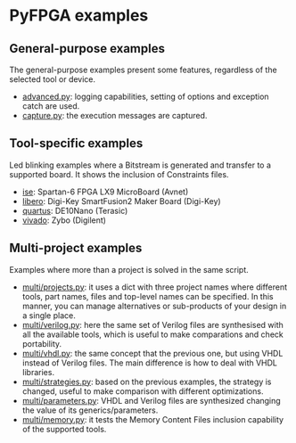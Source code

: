 # PyFPGA examples

## General-purpose examples

The general-purpose examples present some features, regardless of the selected
tool or device.

* [advanced.py](advanced.py): logging capabilities, setting of options and
exception catch are used.
* [capture.py](capture.py): the execution messages are captured.

## Tool-specific examples

Led blinking examples where a Bitstream is generated and transfer to a
supported board. It shows the inclusion of Constraints files.

* [ise](ise): Spartan-6 FPGA LX9 MicroBoard (Avnet)
* [libero](libero): Digi-Key SmartFusion2 Maker Board (Digi-Key)
* [quartus](quartus): DE10Nano (Terasic)
* [vivado](vivado): Zybo (Digilent)

## Multi-project examples

Examples where more than a project is solved in the same script.

* [multi/projects.py](projects.py): it uses a dict with three project names
where different tools, part names, files and top-level names can be specified.
In this manner, you can manage alternatives or sub-products of your design in
a single place.
* [multi/verilog.py](verilog.py): here the same set of Verilog files are
synthesised with all the available tools, which is useful to make comparations
and check portability.
* [multi/vhdl.py](vhdl.py): the same concept that the previous one, but using
VHDL instead of Verilog files. The main difference is how to deal with VHDL
libraries.
* [multi/strategies.py](strategies.py): based on the previous examples, the
strategy is changed, useful to make comparison with different optimizations.
* [multi/parameters.py](parameters.py): VHDL and Verilog files are synthesized
changing the value of its generics/parameters.
* [multi/memory.py](memory.py): it tests the Memory Content Files inclusion
capability of the supported tools.

